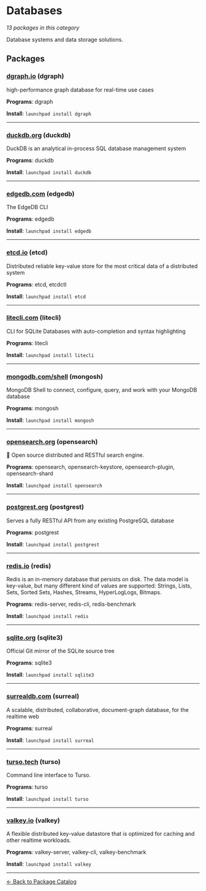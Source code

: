 # Databases

*13 packages in this category*

Database systems and data storage solutions.

## Packages

### [dgraph.io](../packages/dgraph.io/index.md) (dgraph)

high-performance graph database for real-time use cases

**Programs**: dgraph

**Install**: `launchpad install dgraph`

---

### [duckdb.org](../packages/duckdb.org/index.md) (duckdb)

DuckDB is an analytical in-process SQL database management system

**Programs**: duckdb

**Install**: `launchpad install duckdb`

---

### [edgedb.com](../packages/edgedb.com/index.md) (edgedb)

The EdgeDB CLI

**Programs**: edgedb

**Install**: `launchpad install edgedb`

---

### [etcd.io](../packages/etcd.io/index.md) (etcd)

Distributed reliable key-value store for the most critical data of a distributed system

**Programs**: etcd, etcdctl

**Install**: `launchpad install etcd`

---

### [litecli.com](../packages/litecli.com/index.md) (litecli)

CLI for SQLite Databases with auto-completion and syntax highlighting

**Programs**: litecli

**Install**: `launchpad install litecli`

---

### [mongodb.com/shell](../packages/mongodb.com/shell/index.md) (mongosh)

MongoDB Shell to connect, configure, query, and work with your MongoDB database

**Programs**: mongosh

**Install**: `launchpad install mongosh`

---

### [opensearch.org](../packages/opensearch.org/index.md) (opensearch)

🔎 Open source distributed and RESTful search engine.

**Programs**: opensearch, opensearch-keystore, opensearch-plugin, opensearch-shard

**Install**: `launchpad install opensearch`

---

### [postgrest.org](../packages/postgrest.org/index.md) (postgrest)

Serves a fully RESTful API from any existing PostgreSQL database

**Programs**: postgrest

**Install**: `launchpad install postgrest`

---

### [redis.io](../packages/redis.io/index.md) (redis)

Redis is an in-memory database that persists on disk. The data model is key-value, but many different kind of values are supported: Strings, Lists, Sets, Sorted Sets, Hashes, Streams, HyperLogLogs, Bitmaps.

**Programs**: redis-server, redis-cli, redis-benchmark

**Install**: `launchpad install redis`

---

### [sqlite.org](../packages/sqlite.org/index.md) (sqlite3)

Official Git mirror of the SQLite source tree

**Programs**: sqlite3

**Install**: `launchpad install sqlite3`

---

### [surrealdb.com](../packages/surrealdb.com/index.md) (surreal)

A scalable, distributed, collaborative, document-graph database, for the realtime web

**Programs**: surreal

**Install**: `launchpad install surreal`

---

### [turso.tech](../packages/turso.tech/index.md) (turso)

Command line interface to Turso.

**Programs**: turso

**Install**: `launchpad install turso`

---

### [valkey.io](../packages/valkey.io/index.md) (valkey)

A flexible distributed key-value datastore that is optimized for caching and other realtime workloads.

**Programs**: valkey-server, valkey-cli, valkey-benchmark

**Install**: `launchpad install valkey`

---

[← Back to Package Catalog](../package-catalog.md)
